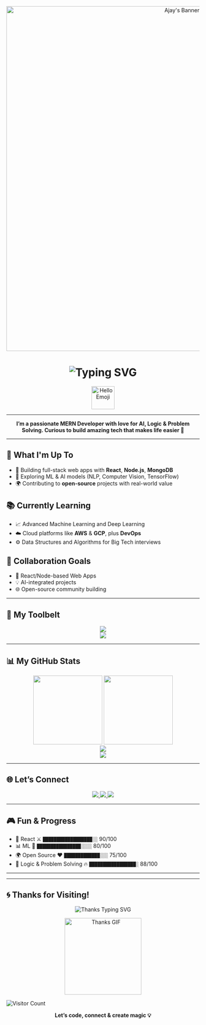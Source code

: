 <!-- Futuristic GitHub Profile README -->

<!-- Profile Banner -->
<p align="center">
  <img src="https://user-images.githubusercontent.com/74038190/225813708-98b745f2-7d22-48cf-9150-083f1b00d6c9.gif" width="900" alt="Ajay's Banner"/>
</p>

<!-- Typing Animation Header -->
<h1 align="center">
  <img src="https://readme-typing-svg.herokuapp.com?font=Fira+Code&size=32&pause=1000&center=true&vCenter=true&multiline=true&width=750&height=120&lines=Hi+%F0%9F%91%8B%2C+I'm+Ajay+Mudettula!;MERN+Dev+%7C+AI+Explorer+%7C+Problem+Solver;Welcome+to+my+Interactive+GitHub+Universe+%F0%9F%9A%80" alt="Typing SVG" />
</h1>

<!-- Hello Emoji -->
<p align="center">
  <img src="https://emoji.slack-edge.com/T02MH9W7K/hello/1f5c35c87c.gif" width="60" alt="Hello Emoji"/>
</p>

---

<!-- About Section -->
<p align="center">
  <b>I’m a passionate MERN Developer with love for AI, Logic & Problem Solving. Curious to build amazing tech that makes life easier 🚀</b>
</p>

---

## 🎯 What I'm Up To
- 🔧 Building full-stack web apps with **React**, **Node.js**, **MongoDB**
- 🤖 Exploring ML & AI models (NLP, Computer Vision, TensorFlow)
- 🌍 Contributing to **open-source** projects with real-world value

## 📚 Currently Learning
- 📈 Advanced Machine Learning and Deep Learning
- ☁️ Cloud platforms like **AWS** & **GCP**, plus **DevOps**
- ⚙️ Data Structures and Algorithms for Big Tech interviews

## 🤝 Collaboration Goals
- 🤝 React/Node-based Web Apps
- 💡 AI-integrated projects
- 🌐 Open-source community building

---

## 🧠 My Toolbelt
<p align="center">
  <img src="https://skillicons.dev/icons?i=html,css,js,ts,react,nodejs,express,mongodb,python,java,c,kotlin,tailwind,bootstrap,figma,canva,sqlite,mysql,aws,gcp,git,github" /><br/>
  <img src="https://skillicons.dev/icons?i=opencv,tensorflow,numpy,pandas,matplotlib,scikit-learn" />
</p>

---

## 📊 My GitHub Stats
<div align="center">
  <img height="180em" src="https://github-readme-stats.vercel.app/api?username=AjaySmarc&theme=tokyonight&show_icons=true&hide_border=true"/>
  <img height="180em" src="https://github-readme-stats.vercel.app/api/top-langs/?username=AjaySmarc&layout=compact&theme=tokyonight&hide_border=true"/>
</div>

<div align="center">
  <img src="https://github-readme-streak-stats.herokuapp.com/?user=AjaySmarc&theme=tokyonight&hide_border=true" />
</div>

<div align="center">
  <img src="https://github-profile-summary-cards.vercel.app/api/cards/profile-details?username=AjaySmarc&theme=github_dark" />
</div>

---

## 🌐 Let’s Connect
<p align="center">
  <a href="https://instagram.com/ajay_mudettula" target="_blank">
    <img src="https://img.shields.io/badge/Instagram-E4405F?style=for-the-badge&logo=instagram&logoColor=white" />
  </a>
  <a href="https://linkedin.com/in/ajay-mudettula" target="_blank">
    <img src="https://img.shields.io/badge/LinkedIn-0077B5?style=for-the-badge&logo=linkedin&logoColor=white" />
  </a>
  <a href="mailto:majayyadav1357@gmail.com">
    <img src="https://img.shields.io/badge/Gmail-D14836?style=for-the-badge&logo=gmail&logoColor=white" />
  </a>
</p>

---

## 🎮 Fun & Progress
- 🧠 React ⚔️ `██████████████████░░` 90/100
- 📊 ML 🧠 `████████████████░░░░` 80/100
- 🌍 Open Source ❤️ `█████████████░░░` 75/100
- 🧩 Logic & Problem Solving 🔥 `█████████████████░` 88/100

---



---

## 🌀 Thanks for Visiting!
<p align="center">
  <img src="https://readme-typing-svg.herokuapp.com?font=Orbitron&weight=700&size=25&pause=1000&color=00FF00&center=true&vCenter=true&width=435&lines=Thanks+for+scrolling+down+here!;Feel+free+to+drop+a+star+%E2%AD%90;Stay+awesome%2C+fellow+dev+%F0%9F%91%BB" alt="Thanks Typing SVG" />
</p>

<p align="center">
  <img src="https://media.giphy.com/media/qgQUggAC3Pfv687qPC/giphy.gif" width="200" alt="Thanks GIF"/>
</p>

![Visitor Count](https://profile-counter.glitch.me/AjaySmarc/count.svg)


<p align="center">
  <b>Let’s code, connect & create magic 💡</b>
</p>

<!-- End -->
